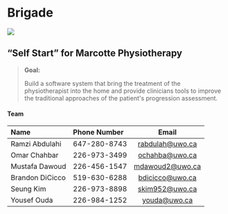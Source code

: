 Brigade
=======


![](https://github.com/UWOECE-SE-Classes/Brigade/blob/master/Brigade.jpg)


“Self Start” for Marcotte Physiotherapy
-------------------------------------------------------
> **Goal:**
>
> Build a software system that bring the treatment of the physiotherapist into the home and provide clinicians tools to improve the traditional approaches of the patient's progression assessment.


#### <i class="icon-users"></i> Team

| Name| Phone Number| Email|
| :------- | :---- | :---: |
|Ramzi Abdulahi	|647-280-8743	|rabdulah@uwo.ca|
|Omar Chahbar	|226-973-3499	|ochahba@uwo.ca|
|Mustafa Dawoud	|226-456-1547|	mdawoud2@uwo.ca|
|Brandon DiCicco|	519-630-6288|	bdicicco@uwo.ca|
|Seung Kim	|226-973-8898	|skim952@uwo.ca|
|Yousef Ouda	|226-984-1252|	youda@uwo.ca|
